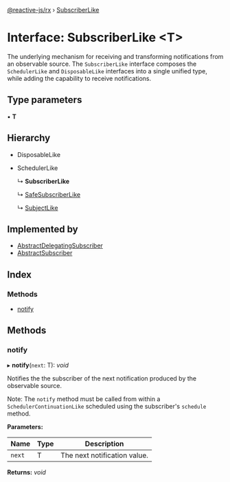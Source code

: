 [@reactive-js/rx](../README.md) › [SubscriberLike](subscriberlike.md)

# Interface: SubscriberLike <**T**>

The underlying mechanism for receiving and transforming notifications from an
observable source. The `SubscriberLike` interface composes the `SchedulerLike` and
`DisposableLike` interfaces into a single unified type, while adding the capability
to receive notifications.

## Type parameters

▪ **T**

## Hierarchy

* DisposableLike

* SchedulerLike

  ↳ **SubscriberLike**

  ↳ [SafeSubscriberLike](safesubscriberlike.md)

  ↳ [SubjectLike](subjectlike.md)

## Implemented by

* [AbstractDelegatingSubscriber](../classes/abstractdelegatingsubscriber.md)
* [AbstractSubscriber](../classes/abstractsubscriber.md)

## Index

### Methods

* [notify](subscriberlike.md#notify)

## Methods

###  notify

▸ **notify**(`next`: T): *void*

Notifies the the subscriber of the next notification produced by the observable source.

Note: The `notify` method must be called from within a `SchedulerContinuationLike`
scheduled using the subscriber's `schedule` method.

**Parameters:**

Name | Type | Description |
------ | ------ | ------ |
`next` | T | The next notification value.  |

**Returns:** *void*
